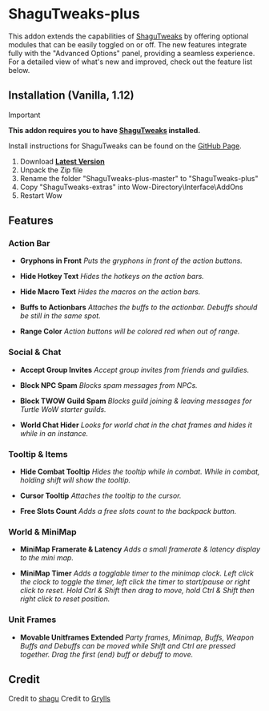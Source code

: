 # ShaguTweaks-plus

This addon extends the capabilities of [ShaguTweaks](https://github.com/shagu/ShaguTweaks) by offering optional modules that can be easily toggled on or off. The new features integrate fully with the "Advanced Options" panel, providing a seamless experience.
For a detailed view of what's new and improved, check out the feature list below.


## Installation (Vanilla, 1.12)

> [!IMPORTANT]
>
> **This addon requires you to have [ShaguTweaks](https://github.com/shagu/ShaguTweaks) installed.**
>
> Install instructions for ShaguTweaks can be found on the [GitHub Page](https://github.com/shagu/ShaguTweaks).

1. Download **[Latest Version](https://github.com/AmonRA/ShaguTweaks-plus/archive/master.zip)**
2. Unpack the Zip file
3. Rename the folder "ShaguTweaks-plus-master" to "ShaguTweaks-plus"
4. Copy "ShaguTweaks-extras" into Wow-Directory\Interface\AddOns
5. Restart Wow


## Features

### Action Bar
- **Gryphons in Front**
*Puts the gryphons in front of the action buttons.*

- **Hide Hotkey Text**
*Hides the hotkeys on the action bars.*

- **Hide Macro Text**
*Hides the macros on the action bars.*

- **Buffs to Actionbars**
*Attaches the buffs to the actionbar. Debuffs should be still in the same spot.*

- **Range Color**
*Action buttons will be colored red when out of range.*

### Social & Chat
- **Accept Group Invites**
*Accept group invites from friends and guildies.*

- **Block NPC Spam**
*Blocks spam messages from NPCs.*

- **Block TWOW Guild Spam**
*Blocks guild joining & leaving messages for Turtle WoW starter guilds.*

- **World Chat Hider**
*Looks for world chat in the chat frames and hides it while in an instance.*

### Tooltip & Items
- **Hide Combat Tooltip**
*Hides the tooltip while in combat. While in combat, holding shift will show the tooltip.*

- **Cursor Tooltip**
*Attaches the tooltip to the cursor.*

- **Free Slots Count**
*Adds a free slots count to the backpack button.*

### World & MiniMap
- **MiniMap Framerate & Latency**
*Adds a small framerate & latency display to the mini map.*

- **MiniMap Timer**
*Adds a togglable timer to the minimap clock.*
*Left click the clock to toggle the timer, left click the timer to start/pause or right click to reset.*
*Hold Ctrl & Shift then drag to move, hold Ctrl & Shift then right click to reset position.*

### Unit Frames
- **Movable Unitframes Extended**
*Party frames, Minimap, Buffs, Weapon Buffs and Debuffs can be moved while Shift and Ctrl are pressed together. Drag the first (end) buff or debuff to move.*

## Credit
Credit to [shagu](https://github.com/shagu)
Credit to [Grylls](https://github.com/GryllsAddons)